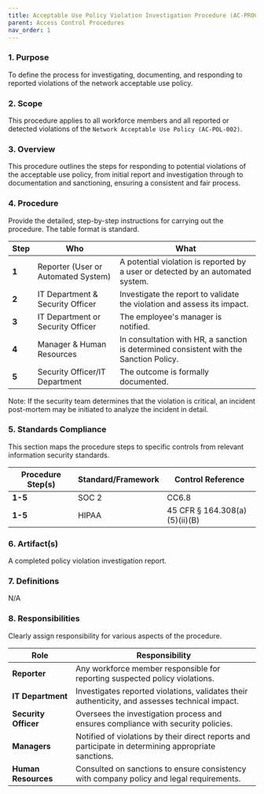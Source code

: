 ```yaml
---
title: Acceptable Use Policy Violation Investigation Procedure (AC-PROC-001)
parent: Access Control Procedures
nav_order: 1
---
```

### 1. Purpose

To define the process for investigating, documenting, and responding to reported violations of the network acceptable use policy.

### 2. Scope

This procedure applies to all workforce members and all reported or detected violations of the `Network Acceptable Use Policy (AC-POL-002)`.

### 3. Overview

This procedure outlines the steps for responding to potential violations of the acceptable use policy, from initial report and investigation through to documentation and sanctioning, ensuring a consistent and fair process.

### 4. Procedure

Provide the detailed, step-by-step instructions for carrying out the procedure. The table format is standard.

| **Step** | **Who**                               | **What**                                                                                             |
| -------- | ------------------------------------- | ---------------------------------------------------------------------------------------------------- |
| **1**    | Reporter (User or Automated System)   | A potential violation is reported by a user or detected by an automated system.                      |
| **2**    | IT Department & Security Officer      | Investigate the report to validate the violation and assess its impact.                              |
| **3**    | IT Department or Security Officer     | The employee's manager is notified.                                                                  |
| **4**    | Manager & Human Resources             | In consultation with HR, a sanction is determined consistent with the Sanction Policy.               |
| **5**    | Security Officer/IT Department        | The outcome is formally documented.                                                                  |

Note: If the security team determines that the violation is critical, an incident post-mortem may be initiated to analyze the incident in detail.

### 5. Standards Compliance

This section maps the procedure steps to specific controls from relevant information security standards.

| **Procedure Step(s)** | **Standard/Framework** | **Control Reference**                 |
| --------------------- | ---------------------- | ------------------------------------- |
| **1-5**               | SOC 2                  | CC6.8                                 |
| **1-5**               | HIPAA                  | 45 CFR § 164.308(a)(5)(ii)(B)         |

### 6. Artifact(s)

A completed policy violation investigation report.

### 7. Definitions

N/A

### 8. Responsibilities

Clearly assign responsibility for various aspects of the procedure.

| **Role**            | **Responsibility**                                                                                   |
| ------------------- | ---------------------------------------------------------------------------------------------------- |
| **Reporter**        | Any workforce member responsible for reporting suspected policy violations.                           |
| **IT Department**   | Investigates reported violations, validates their authenticity, and assesses technical impact.       |
| **Security Officer**| Oversees the investigation process and ensures compliance with security policies.                    |
| **Managers**        | Notified of violations by their direct reports and participate in determining appropriate sanctions. |
| **Human Resources** | Consulted on sanctions to ensure consistency with company policy and legal requirements.             |
